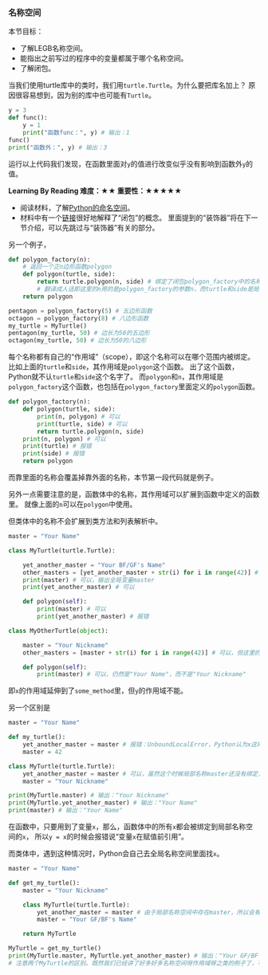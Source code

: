 ### 名称空间

本节目标：
- 了解LEGB名称空间。
- 能指出之前写过的程序中的变量都属于哪个名称空间。
- 了解闭包。

当我们使用turtle库中的类时，我们用`turtle.Turtle`。为什么要把库名加上？
原因很容易想到，因为别的库中也可能有`Turtle`。
```python
y = 3
def func():
    y = 1
    print("函数func：", y) # 输出：1
func()
print("函数外：", y) # 输出：3
```
运行以上代码我们发现，在函数里面对`y`的值进行改变似乎没有影响到函数外`y`的值。

**Learning By Reading 难度：★★ 重要性：★★★★★**

- 阅读材料，了解[Python的命名空间](https://segmentfault.com/a/1190000004519811)。
- 材料中有一个[链接](https://segmentfault.com/a/1190000004461404)很好地解释了“闭包”的概念。
里面提到的“装饰器”将在下一节介绍，可以先跳过与“装饰器”有关的部分。

另一个例子，
```python
def polygon_factory(n):
    # 返回一个正n边形函数polygon
    def polygon(turtle, side):
        return turtle.polygon(n, side) # 绑定了闭包polygon_factory中的名称n和局部名称空间中的turtle和side
        # 翻译成人话即这里的n用的是polygon_factory的参数n，而turtle和side是局部变量
    return polygon

pentagon = polygon_factory(5) # 五边形函数
octagon = polygon_factory(8) # 八边形函数
my_turtle = MyTurtle()
pentagon(my_turtle, 50) # 边长为50的五边形
octagon(my_turtle, 50) # 边长为50的八边形
```

每个名称都有自己的“作用域”（scope），即这个名称可以在哪个范围内被绑定。
比如上面的`turtle`和`side`，其作用域是`polygon`这个函数。
出了这个函数，Python就不认`turtle`和`side`这个名字了。
而`polygon`和`n`，其作用域是`polygon_factory`这个函数，也包括在`polygon_factory`里面定义的`polygon`函数。
```python
def polygon_factory(n):
    def polygon(turtle, side):
        print(n, polygon) # 可以
        print(turtle, side) # 可以
        return turtle.polygon(n, side)
    print(n, polygon) # 可以
    print(turtle) # 报错
    print(side) # 报错
    return polygon
```

而靠里面的名称会覆盖掉靠外面的名称，本节第一段代码就是例子。

另外一点需要注意的是，函数体中的名称，其作用域可以扩展到函数中定义的函数里。
就像上面的`n`可以在`polygon`中使用。

但类体中的名称不会扩展到类方法和列表解析中。
```python
master = "Your Name"

class MyTurtle(turtle.Turtle):

    yet_another_master = "Your BF/GF's Name"
    other_masters = [yet_another_master + str(i) for i in range(42)] # 不可以
    print(master) # 可以，输出全局变量master
    print(yet_another_master) # 可以

    def polygon(self):
        print(master) # 可以
        print(yet_another_master) # 报错

class MyOtherTurtle(object):

    master = "Your Nickname"
    other_masters = [master + str(i) for i in range(42)] # 可以，但这里的master是全局变量master，即"Your Name"，而不是"Your Nickname"

    def polygon(self):
        print(master) # 可以，仍然是"Your Name"，而不是"Your Nickname"
```
即`x`的作用域延伸到了`some_method`里，但`y`的作用域不能。

另一个区别是
```python
master = "Your Name"

def my_turtle():
    yet_another_master = master # 报错：UnboundLocalError，Python认为x这时候还没有赋值
    master = 42

class MyTurtle(turtle.Turtle):
    yet_another_master = master # 可以，虽然这个时候局部名称master还没有绑定，但因为是在类体中，所以Python会用全局变量master
    master = "Your Nickname"

print(MyTurtle.master) # 输出："Your Nickname"
print(MyTurtle.yet_another_master) # 输出："Your Name"
print(master) # 输出："Your Name"
```
在函数中，只要用到了变量`x`，那么，函数体中的所有`x`都会被绑定到局部名称空间的`x`，
所以`y = x`的时候会报错说“变量`x`在赋值前引用”。

而类体中，遇到这种情况时，Python会自己去全局名称空间里面找`x`。
```python
master = "Your Name"

def get_my_turtle():
    master = "Your Nickname"

    class MyTurtle(turtle.Turtle):
        yet_another_master = master # 由于局部名称空间中存在master，所以会有UnboundLocalError，但这是类体，所以Python会去全局名称空间找x，找到全局空间中的master是"Your Name"
        master = "Your GF/BF's Name"

    return MyTurtle

MyTurtle = get_my_turtle()
print(MyTurtle.master, MyTurtle.yet_another_master) # 输出："Your GF/BF's Name"，"Your Name"
# 注意两个MyTurtle的区别。既然我们已经讲了好多好多名称空间呀作用域呀之类的例子了，不许再分不清了~！(..•˘_˘•..)
```
